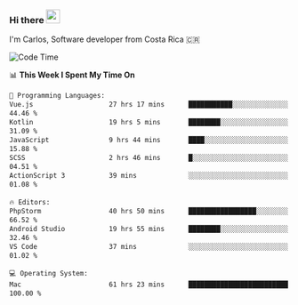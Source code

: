 ### Hi there <img src="https://media.giphy.com/media/hvRJCLFzcasrR4ia7z/giphy.gif" width="25px" height="25px">

I'm Carlos, Software developer from Costa Rica 🇨🇷

[//]: # (<a href="https://app.daily.dev/carum98"><img src="https://github.com/carum98/carum98/blob/main/devcard.svg" width="400" alt="Carlos Umaña Acevedo's Dev Card"/></a>)


<!--START_SECTION:waka-->
![Code Time](http://img.shields.io/badge/Code%20Time-11%2C140%20hrs%2055%20mins-blue)

📊 **This Week I Spent My Time On** 

```text
💬 Programming Languages: 
Vue.js                   27 hrs 17 mins      ███████████░░░░░░░░░░░░░░   44.46 % 
Kotlin                   19 hrs 5 mins       ████████░░░░░░░░░░░░░░░░░   31.09 % 
JavaScript               9 hrs 44 mins       ████░░░░░░░░░░░░░░░░░░░░░   15.88 % 
SCSS                     2 hrs 46 mins       █░░░░░░░░░░░░░░░░░░░░░░░░   04.51 % 
ActionScript 3           39 mins             ░░░░░░░░░░░░░░░░░░░░░░░░░   01.08 % 

🔥 Editors: 
PhpStorm                 40 hrs 50 mins      █████████████████░░░░░░░░   66.52 % 
Android Studio           19 hrs 55 mins      ████████░░░░░░░░░░░░░░░░░   32.46 % 
VS Code                  37 mins             ░░░░░░░░░░░░░░░░░░░░░░░░░   01.02 % 

💻 Operating System: 
Mac                      61 hrs 23 mins      █████████████████████████   100.00 % 
```


<!--END_SECTION:waka-->
